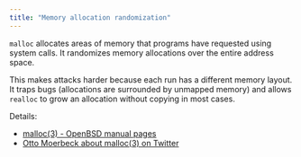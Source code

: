 ```yaml
---
title: "Memory allocation randomization"
---
```


`malloc` allocates areas of memory that programs have requested using system
calls.  It randomizes memory allocations over the entire address space.

This makes attacks harder because each run has a different memory layout. It traps
bugs (allocations are surrounded by unmapped memory) and allows `realloc` to
grow an allocation without copying in most cases.

Details:

* [malloc(3) - OpenBSD manual pages](http://man.openbsd.org/malloc)
* [Otto Moerbeck about malloc(3) on Twitter](https://twitter.com/ottom6k/status/1062608293477212161?s=21)
